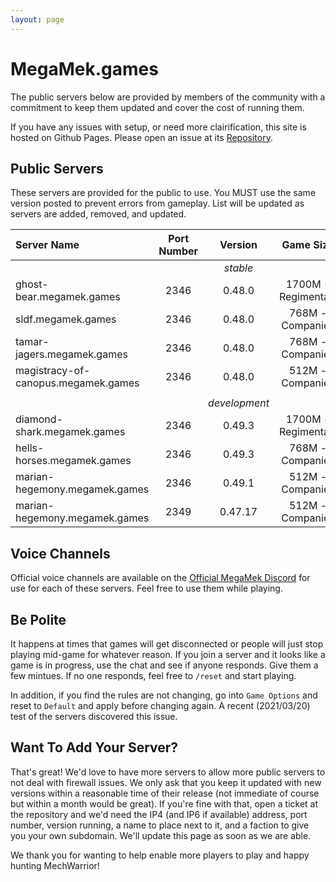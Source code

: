 ```yaml
---
layout: page
---
```

# MegaMek.games

The public servers below are provided by members of the community with a
commitment to keep them updated and cover the cost of running them.

If you have any issues with setup, or need more clairification, this site is
hosted on Github Pages. Please open an issue at its [Repository](https://github.com/rjhancock/megamek-games).

## Public Servers

These servers are provided for the public to use. You MUST use the same version
posted to prevent errors from gameplay. List will be updated as servers are
added, removed, and updated.

|Server Name|Port Number|Version|Game Size|Provided By|
|:------|:-----:|:--------:|:--:|-------:|
|||*stable*||
|ghost-bear.megamek.games|2346|0.48.0|1700M - Regimental?|TapEnvy.us, LLC|
|sldf.megamek.games|2346|0.48.0|768M - Companies|Hammer|
|tamar-jagers.megamek.games|2346|0.48.0|768M - Companies|Jay^|
|magistracy-of-canopus.megamek.games|2346|0.48.0|512M - Companies|Delra|
||||||
|||*development*||
|diamond-shark.megamek.games|2346|0.49.3|1700M - Regimental?|TapEnvy.us, LLC|
|hells-horses.megamek.games|2346|0.49.3|768M - Companies|Hammer|
|marian-hegemony.megamek.games|2346|0.49.1|512M - Companies|Spamtastic|
|marian-hegemony.megamek.games|2349|0.47.17|512M - Companies|Spamtastic|

## Voice Channels

Official voice channels are available on the [Official MegaMek Discord](https://discord.gg/XM54YH9396) for use for each of these servers. Feel free to use them while playing.

## Be Polite

It happens at times that games will get disconnected or people will just stop playing mid-game for whatever reason. If you join a server and it looks like a game is in progress, use the chat and see if anyone responds. Give them a few mintues. If no one responds, feel free to `/reset` and start playing.

In addition, if you find the rules are not changing, go into `Game Options` and reset to `Default` and apply before changing again. A recent (2021/03/20) test of the servers discovered this issue.

## Want To Add Your Server?

That's great! We'd love to have more servers to allow more public servers to not deal with firewall issues. We only ask that you keep it updated with new versions within a reasonable time of their release (not immediate of course but within a month would be great). If you're fine with that, open a ticket at the repository and we'd need the IP4 (and IP6 if available) address, port number, version running, a name to place next to it, and a faction to give you your own subdomain. We'll update this page as soon as we are able.

We thank you for wanting to help enable more players to play and happy hunting MechWarrior!
